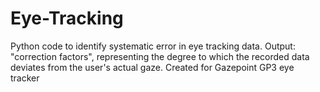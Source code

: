# Eye-Tracking
Python code to identify systematic error in eye tracking data.
Output: "correction factors", representing the degree to which the recorded data deviates from the user's actual gaze.
Created for Gazepoint GP3 eye tracker
